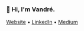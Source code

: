 <h3>👋 Hi, I'm Vandré.</h3>

<p>
  <a href="https://vandreleal.github.io">Website</a> •
  <a href="https://www.linkedin.com/in/vandre/">LinkedIn</a> •
  <a href="https://medium.com/@vandreleal">Medium</a>
</p>
